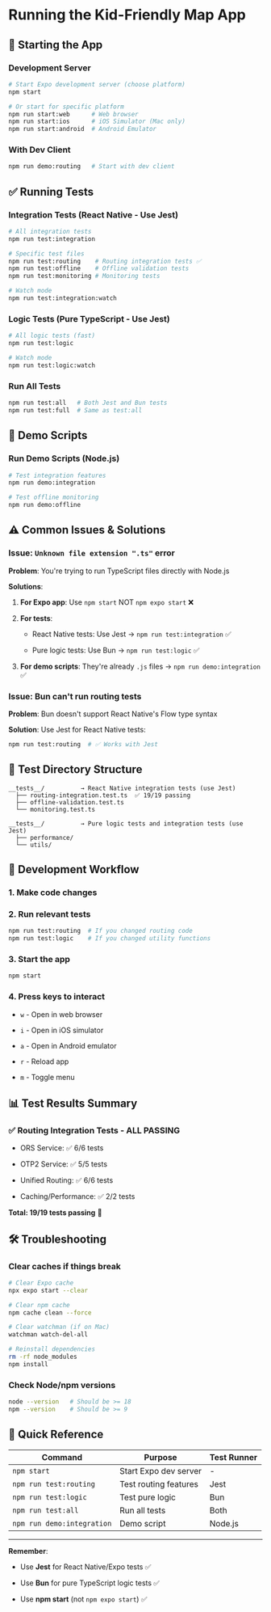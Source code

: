 # Running the Kid-Friendly Map App

## 🚀 Starting the App

### Development Server

```bash
# Start Expo development server (choose platform)
npm start

# Or start for specific platform
npm run start:web      # Web browser
npm run start:ios      # iOS Simulator (Mac only)
npm run start:android  # Android Emulator
```

### With Dev Client

```bash
npm run demo:routing   # Start with dev client
```

## ✅ Running Tests

### Integration Tests (React Native - Use Jest)

```bash
# All integration tests
npm run test:integration

# Specific test files
npm run test:routing    # Routing integration tests ✅
npm run test:offline    # Offline validation tests
npm run test:monitoring # Monitoring tests

# Watch mode
npm run test:integration:watch
```

### Logic Tests (Pure TypeScript - Use Jest)

```bash
# All logic tests (fast)
npm run test:logic

# Watch mode
npm run test:logic:watch
```

### Run All Tests

```bash
npm run test:all   # Both Jest and Bun tests
npm run test:full  # Same as test:all
```

## 🎯 Demo Scripts

### Run Demo Scripts (Node.js)

```bash
# Test integration features
npm run demo:integration

# Test offline monitoring
npm run demo:offline
```

## ⚠️ Common Issues & Solutions

### Issue: `Unknown file extension ".ts"` error

**Problem**: You're trying to run TypeScript files directly with Node.js

**Solutions**:

1. **For Expo app**: Use `npm start` NOT `npm expo start` ❌

1. **For tests**:
   - React Native tests: Use Jest → `npm run test:integration` ✅

   - Pure logic tests: Use Bun → `npm run test:logic` ✅

1. **For demo scripts**: They're already `.js` files → `npm run demo:integration` ✅

### Issue: Bun can't run routing tests

**Problem**: Bun doesn't support React Native's Flow type syntax

**Solution**: Use Jest for React Native tests:

```bash
npm run test:routing  # ✅ Works with Jest
```

## 📁 Test Directory Structure

```text
__tests__/          → React Native integration tests (use Jest)
  ├── routing-integration.test.ts  ✅ 19/19 passing
  ├── offline-validation.test.ts
  └── monitoring.test.ts

__tests__/          → Pure logic tests and integration tests (use Jest)
  ├── performance/
  └── utils/
```

## 🔧 Development Workflow

### 1. Make code changes

### 2. Run relevant tests

```bash
npm run test:routing  # If you changed routing code
npm run test:logic    # If you changed utility functions
```

### 3. Start the app

```bash
npm start
```

### 4. Press keys to interact

- `w` - Open in web browser

- `i` - Open in iOS simulator

- `a` - Open in Android emulator

- `r` - Reload app

- `m` - Toggle menu

## 📊 Test Results Summary

### ✅ Routing Integration Tests - ALL PASSING

- ORS Service: ✅ 6/6 tests

- OTP2 Service: ✅ 5/5 tests

- Unified Routing: ✅ 6/6 tests

- Caching/Performance: ✅ 2/2 tests

**Total: 19/19 tests passing** 🎉

## 🛠️ Troubleshooting

### Clear caches if things break

```bash
# Clear Expo cache
npx expo start --clear

# Clear npm cache
npm cache clean --force

# Clear watchman (if on Mac)
watchman watch-del-all

# Reinstall dependencies
rm -rf node_modules
npm install
```

### Check Node/npm versions

```bash
node --version   # Should be >= 18
npm --version    # Should be >= 9
```

## 📝 Quick Reference

| Command                    | Purpose               | Test Runner |
| -------------------------- | --------------------- | ----------- |
| `npm start`                | Start Expo dev server | -           |
| `npm run test:routing`     | Test routing features | Jest        |
| `npm run test:logic`       | Test pure logic       | Bun         |
| `npm run test:all`         | Run all tests         | Both        |
| `npm run demo:integration` | Demo script           | Node.js     |

---

**Remember**:

- Use **Jest** for React Native/Expo tests ✅

- Use **Bun** for pure TypeScript logic tests ✅

- Use **npm start** (not `npm expo start`) ✅
